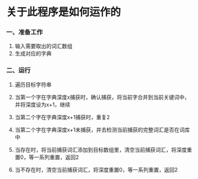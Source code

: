 # 关于此程序是如何运作的

### 一、准备工作
1. 输入需要取出的词汇数组
2. 生成对应的字典

### 二、运行
1. 遍历目标字符串
2. 当第一个字在字典深度x捕获时，确认捕获，将当前字合并到当前关键词中，并将深度设为x+1，继续

3. 当第二个字在字典深度x+1捕获时，重复2
4. 当第二个字在字典深度x+1未捕获，并去检测当前捕获的完整词汇是否在词库中

5. 当存在时，将当前捕获词汇添加到目标数组里，清空当前捕获词汇，将深度重置0，等一系列重置，返回2
6. 当不存在时，清空当前捕获词汇，将深度重置0，等一系列重置，返回2